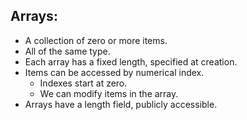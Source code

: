 
## Arrays:

 - A collection of zero or more items.
 - All of the same type.
 - Each array has a fixed length, specified at creation.
 - Items can be accessed by numerical index.
   - Indexes start at zero.
   - We can modify items in the array.
 - Arrays have a length field, publicly accessible.
